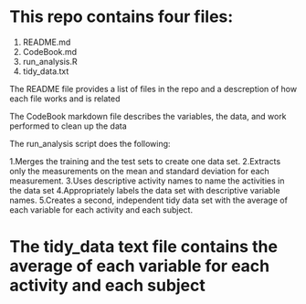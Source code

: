 This repo contains four files:
===============================================================================================
1. README.md
2. CodeBook.md
3. run_analysis.R
4. tidy_data.txt

The README file provides a list of files in the repo and a descreption of how each file works and is related

The CodeBook markdown file describes the variables, the data, and work performed to clean up the data

The run_analysis script does the following:

1.Merges the training and the test sets to create one data set.
2.Extracts only the measurements on the mean and standard deviation for each measurement. 
3.Uses descriptive activity names to name the activities in the data set
4.Appropriately labels the data set with descriptive variable names. 
5.Creates a second, independent tidy data set with the average of each variable for each activity and each subject.

The tidy_data text file contains the average of each variable for each activity and each subject
========================================================================================================
